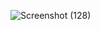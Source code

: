 
![Screenshot (128)](https://github.com/ShynuSj/pizza-menu/assets/100471775/36c82d41-a3b7-4020-b4b1-357721a4d6ce)
